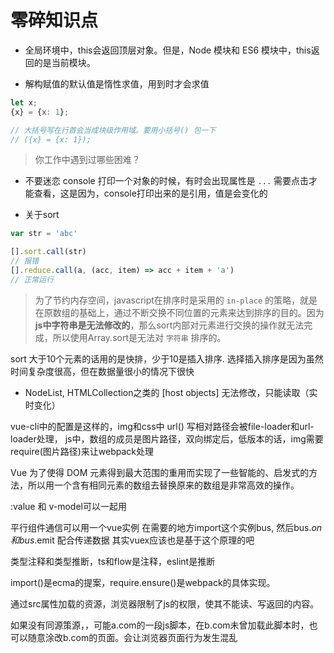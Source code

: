 # 零碎知识点

- 全局环境中，this会返回顶层对象。但是，Node 模块和 ES6 模块中，this返回的是当前模块。

- 解构赋值的默认值是惰性求值，用到时才会求值

```js
let x;
{x} = {x: 1};

// 大括号写在行首会当成块级作用域。要用小括号() 包一下
// ({x} = {x: 1});
```

> 你工作中遇到过哪些困难？

- 不要迷恋 console 打印一个对象的时候，有时会出现属性是 `...` 需要点击才能查看，这是因为，console打印出来的是引用，值是会变化的

- 关于sort

```js
var str = 'abc'

[].sort.call(str)
// 报错
[].reduce.call(a, (acc, item) => acc + item + 'a')
// 正常运行
```

> 为了节约内存空间，javascript在排序时是采用的 `in-place` 的策略，就是在原数组的基础上，通过不断交换不同位置的元素来达到排序的目的。因为 **js中字符串是无法修改的**，那么sort内部对元素进行交换的操作就无法完成，所以使用Array.sort是无法对 `字符串` 排序的。

sort 大于10个元素的话用的是快排，少于10是插入排序. 选择插入排序是因为虽然时间复杂度很高，但在数据量很小的情况下很快

- NodeList, HTMLCollection之类的 [host objects] 无法修改，只能读取（实时变化）

vue-cli中的配置是这样的，img和css中 url() 写相对路径会被file-loader和url-loader处理， js中，数组的成员是图片路径，双向绑定后，低版本的话，img需要require(图片路径)来让webpack处理

Vue 为了使得 DOM 元素得到最大范围的重用而实现了一些智能的、启发式的方法，所以用一个含有相同元素的数组去替换原来的数组是非常高效的操作。

:value 和 v-model可以一起用

平行组件通信可以用一个vue实例  在需要的地方import这个实例bus, 然后bus.$on 和 bus.$emit 配合传递数据  其实vuex应该也是基于这个原理的吧

类型注释和类型推断，ts和flow是注释，eslint是推断

import()是ecma的提案，require.ensure()是webpack的具体实现。

通过src属性加载的资源，浏览器限制了js的权限，使其不能读、写返回的内容。

如果没有同源策源，，可能a.com的一段js脚本，在b.com未曾加载此脚本时，也可以随意涂改b.com的页面。会让浏览器页面行为发生混乱